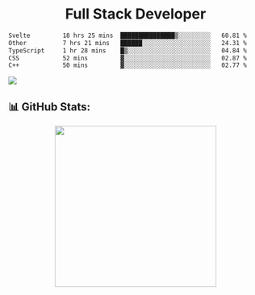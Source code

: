   <h1 align="center" font="bold">
Full Stack Developer 
</h1>


 <!--START_SECTION:waka-->

```txt
Svelte         18 hrs 25 mins  ███████████████▒░░░░░░░░░   60.81 %
Other          7 hrs 21 mins   ██████░░░░░░░░░░░░░░░░░░░   24.31 %
TypeScript     1 hr 28 mins    █▒░░░░░░░░░░░░░░░░░░░░░░░   04.84 %
CSS            52 mins         ▓░░░░░░░░░░░░░░░░░░░░░░░░   02.87 %
C++            50 mins         ▓░░░░░░░░░░░░░░░░░░░░░░░░   02.77 %
```

<!--END_SECTION:waka-->

  <p align="start">
   
<a href="https://linkedin.com/in/Abhishek">
<img src="https://skillicons.dev/icons?i=cpp,java,python,html,css,js,postgres,mongodb,linux,bash,git,github,react,express,nodejs,nextjs,gcp,docker,vscode,postman,powershell,githubactions,&theme=dark&perline=10" />
</a>
</p>



## 📊 GitHub Stats:

 <div align="center">

 <!-- github streak start -->

<img width=320 src="https://github-readme-streak-stats.herokuapp.com/?user=Abhishek9503&layout=compact"  />

<!-- github streak end -->
